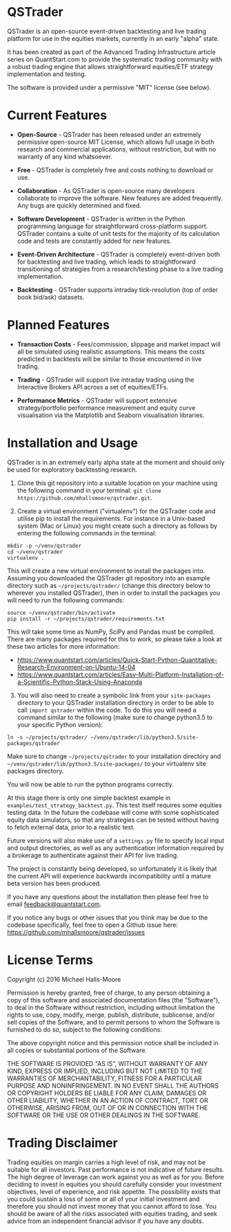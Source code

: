 # QSTrader

QSTrader is an open-source event-driven backtesting and live trading platform for use in the equities markets, currently in an early "alpha" state.

It has been created as part of the Advanced Trading Infrastructure article series on QuantStart.com to provide the systematic trading community with a robust trading engine that allows straightforward equities/ETF strategy implementation and testing. 

The software is provided under a permissive "MIT" license (see below).

# Current Features

* **Open-Source** - QSTrader has been released under an extremely permissive open-source MIT License, which allows full usage in both research and commercial applications, without restriction, but with no warranty of any kind whatsoever.

* **Free** - QSTrader is completely free and costs nothing to download or use.

* **Collaboration** - As QSTrader is open-source many developers collaborate to improve the software. New features are added frequently. Any bugs are quickly determined and fixed.

* **Software Development** - QSTrader is written in the Python programming language for straightforward cross-platform support. QSTrader contains a suite of unit tests for the majority of its calculation code and tests are constantly added for new features.

* **Event-Driven Architecture** - QSTrader is completely event-driven both for backtesting and live trading, which leads to straightforward transitioning of strategies from a research/testing phase to a live trading implementation.

* **Backtesting** - QSTrader supports intraday tick-resolution (top of order book bid/ask) datasets.

# Planned Features

* **Transaction Costs** - Fees/commission, slippage and market impact will all be simulated using realistic assumptions. This means the costs predicted in backtests will be similar to those encountered in live trading.

* **Trading** - QSTrader will support live intraday trading using the Interactive Brokers API across a set of equities/ETFs.

* **Performance Metrics** - QSTrader will support extensive strategy/portfolio performance measurement and equity curve visualisation via the Matplotlib and Seaborn visualisation libraries.

# Installation and Usage

QSTrader is in an extremely early alpha state at the moment and should only be used for exploratory backtesting research. 

1) Clone this git repository into a suitable location on your machine using the following command in your terminal: ```git clone https://github.com/mhallsmoore/qstrader.git```.

2) Create a virtual environment ("virtualenv") for the QSTrader code and utilise pip to install the requirements. For instance in a Unix-based system (Mac or Linux) you might create such a directory as follows by entering the following commands in the terminal:

```
mkdir -p ~/venv/qstrader
cd ~/venv/qstrader
virtualenv .
```

This will create a new virtual environment to install the packages into. Assuming you downloaded the QSTrader git repository into an example directory such as ```~/projects/qstrader/``` (change this directory below to wherever you installed QSTrader), then in order to install the packages you will need to run the following commands:

```
source ~/venv/qstrader/bin/activate
pip install -r ~/projects/qstrader/requirements.txt
```

This will take some time as NumPy, SciPy and Pandas must be compiled. There are many packages required for this to work, so please take a look at these two articles for more information:

* https://www.quantstart.com/articles/Quick-Start-Python-Quantitative-Research-Environment-on-Ubuntu-14-04
* https://www.quantstart.com/articles/Easy-Multi-Platform-Installation-of-a-Scientific-Python-Stack-Using-Anaconda

3) You will also need to create a symbolic link from your ```site-packages``` directory to your QSTrader installation directory in order to be able to call ```import qstrader``` within the code. To do this you will need a command similar to the following (make sure to change python3.5 to your specific Python version):

```
ln -s ~/projects/qstrader/ ~/venv/qstrader/lib/python3.5/site-packages/qstrader
```

Make sure to change ```~/projects/qstrader``` to your installation directory and ```~/venv/qstrader/lib/python3.5/site-packages/``` to your virtualenv site packages directory.

You will now be able to run the python programs correctly.

At this stage there is only one simple backtest example in ```examples/test_strategy_backtest.py```. This test itself requires some equities testing data. In the future the codebase will come with some sophisticated equity data simulators, so that any strategies can be tested without having to fetch external data, prior to a realistic test.

Future versions will also make use of a ```settings.py``` file to specify local input and output directories, as well as any authentication information required by a brokerage to authenticate against their API for live trading.

The project is constantly being developed, so unfortunately it is likely that the current API will experience backwards incompatibility until a mature beta version has been produced.

If you have any questions about the installation then please feel free to email feedback@quantstart.com.

If you notice any bugs or other issues that you think may be due to the codebase specifically, feel free to open a Github issue here: https://github.com/mhallsmoore/qstrader/issues

# License Terms

Copyright (c) 2016 Michael Halls-Moore

Permission is hereby granted, free of charge, to any person obtaining a copy of this software and associated documentation files (the "Software"), to deal in the Software without restriction, including without limitation the rights to use, copy, modify, merge, publish, distribute, sublicense, and/or sell copies of the Software, and to permit persons to whom the Software is furnished to do so, subject to the following conditions:

The above copyright notice and this permission notice shall be included in all copies or substantial portions of the Software.

THE SOFTWARE IS PROVIDED "AS IS", WITHOUT WARRANTY OF ANY KIND, EXPRESS OR IMPLIED, INCLUDING BUT NOT LIMITED TO THE WARRANTIES OF MERCHANTABILITY, FITNESS FOR A PARTICULAR PURPOSE AND NONINFRINGEMENT. IN NO EVENT SHALL THE AUTHORS OR COPYRIGHT HOLDERS BE LIABLE FOR ANY CLAIM, DAMAGES OR OTHER LIABILITY, WHETHER IN AN ACTION OF CONTRACT, TORT OR OTHERWISE, ARISING FROM, OUT OF OR IN CONNECTION WITH THE SOFTWARE OR THE USE OR OTHER DEALINGS IN THE SOFTWARE.

# Trading Disclaimer

Trading equities on margin carries a high level of risk, and may not be suitable for all investors. Past performance is not indicative of future results. The high degree of leverage can work against you as well as for you. Before deciding to invest in equities you should carefully consider your investment objectives, level of experience, and risk appetite. The possibility exists that you could sustain a loss of some or all of your initial investment and therefore you should not invest money that you cannot afford to lose. You should be aware of all the risks associated with equities trading, and seek advice from an independent financial advisor if you have any doubts.

